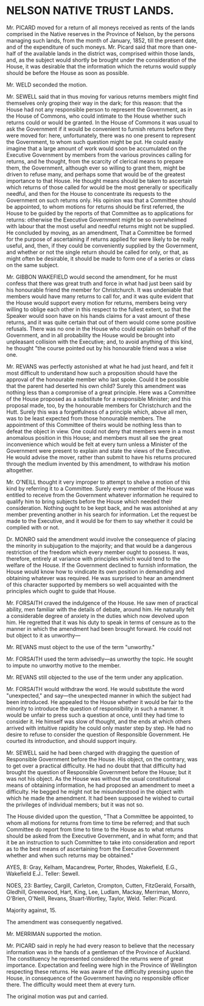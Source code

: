 # NELSON NATIVE TRUST LANDS.

Mr. PICARD moved for a return of all moneys received as rents of the lands comprised in the Native reserves in the Province of Nelson, by the persons managing such lands, from the month of January, 1852, till the present date, and of the expenditure of such moneys. Mr. Picard said that more than one-half of the available lands in the district was, comprised within those lands, and, as the subject would shortly be brought under the consideration of the House, it was desirable that the information which the returns would supply should be before the House as soon as possible.

Mr. WELD seconded the motion.

Mr. SEWELL said that in thus moving for various returns members might find themselves only groping their way in the dark; for this reason: that the House had not any responsible person to represent the Government, as in the House of Commons, who could intimate to the House whether such returns could or would be granted. In the House of Commons it was usual to ask the Government if it would be convenient to furnish returns before they were moved for: here, unfortunately, there was no one present to represent the Government, to whom such question might be put. He could easily imagine that a large amount of work would soon be accumulated on the Executive Government by members from the various provinces calling for returns, and he thought, from the scarcity of clerical means to prepare them, the Government, although ever so willing to grant them, might be driven to refuse many, and perhaps some that would be of the greatest importance to that House. He thought means should be taken to ascertain which returns of those called for would be the most generally or specifically needful, and then for the House to concentrate its requests to the Government on such returns only. His opinion was that a Committee should be appointed, to whom motions for returns should be first referred, the House to be guided by the reports of that Committee as to applications for returns: otherwise the Executive Government might be so overwhelmed with labour that the most useful and needful returns might not be supplied. He concluded by moving, as an amendment, That a Committee be formed for the purpose of ascertaining if returns applied for were likely to be really useful, and, then, if they could be conveniently supplied by the Government, and whether or not the single return should be called for only, or that, as might often be desirable, it should be made to form one of a series or class on the same subject.

Mr. GIBBON WAKEFIELD would second the amendment, for he must confess that there was great truth and force in what had just been said by his honourable friend the member for Christchurch. It was undeniable that mem<!--16-->bers would have many returns to call for, and it was quite evident that the House would support every motion for returns, members being very willing to oblige each other in this respect to the fullest extent, so that the Speaker would soon have on his hands claims for a vast amount of these returns, and it was quite certain that out of them would come some positive refusals. There was no one in the House who could explain on behalf of the Government, and in all probability the House would be brought into unpleasant collision with the Executive; and, to avoid anything of this kind, he thought "the course pointed out by his honourable friend was a wise one.

Mr. REVANS was perfectly astonished at what he had just heard, and felt it most difficult to understand how such a proposition should have the approval of the honourable member who last spoke. Could it be possible that the parent had deserted his own child? Surely this amendment was nothing less than a compromise of a great principle. Here was a Committee of the House proposed as a substitute for a responsible Minister; and this proposal made, too, by the honourable members for Christchurch and the Hutt. Surely this was a forgetfulness of a principle which, above all men, was to be least expected from those honourable members. The appointment of this Committee of theirs would be nothing less than to defeat the object in view. One could not deny that members were in a most anomalous position in this House; and members must all see the great inconvenience which would be felt at every turn unless a Minister of the Government were present to explain and state the views of the Executive. He would advise the mover, rather than submit to have his returns procured through the medium invented by this amendment, to withdraw his motion altogether.

Mr. O'NEILL thought it very improper to attempt to shelve a motion of this kind by referring it to a Committee. Surely every member of the House was entitled to receive from the Government whatever information he required to qualify him to bring subjects before the House which needed their consideration. Nothing ought to be kept back, and he was astonished at any member preventing another in his search for information. Let the request be made to the Executive, and it would be for them to say whether it could be complied with or not.

Dr. MONRO said the amendment would involve the consequence of placing the minority in subjugation to the majority; and that would be a dangerous restriction of the freedom which every member ought to possess. It was, therefore, entirely at variance with principles which would tend to the welfare of the House. If the Government declined to furnish information, the House would know how to vindicate its own position in demanding and obtaining whatever was required. He was surprised to hear an amendment of this character supported by members so well acquainted with the principles which ought to guide that House.

Mr. FORSAITH craved the indulgence of the House. He saw men of practical ability, men familiar with the details of debate, around him. He naturally felt a considerable degree of anxiety in the duties which now devolved upon him. He regretted that it was his duty to speak in terms of censure as to the manner in which the amendment had been brought forward. He could not but object to it as unworthy—

Mr. REVANS must object to the use of the term "unworthy."

Mr. FORSAITH used the term advisedly—as unworthy the topic. He sought to impute no unworthy motive to the member.

Mr. REVANS still objected to the use of the term under any application.

Mr. FORSAITH would withdraw the word. He would substitute the word "unexpected," and say—the unexpected manner in which the subject had been introduced. He appealed to the House whether it would be fair to the minority to introduce the question of responsibility in such a manner. It would be unfair to press such a question at once, until they had time to consider it. He himself was slow of thought, and the ends at which others arrived with intuitive rapidity he could only master step by step. He had no desire to refuse to consider the question of Responsible Government. He courted its introduction, and should support inquiry.

Mr. SEWELL said he had been charged with dragging the question of Responsible Government before the House. His object, on the contrary, was to get over a practical difficulty. He had no doubt that that difficulty had brought the question of Responsible Government before the House; but it was not his object. As the House was without the usual constitutional means of obtaining information, he had proposed an amendment to meet a difficulty. He begged he might not be misunderstood in the object with which he made the amendment. It had been supposed he wished to curtail the privileges of individual members; but it was not so.

The House divided upon the question, "That a Committee be appointed, to whom all motions for returns from time to time be referred; and that such Committee do report from time to time to the House as to what returns should be asked from the Executive Government, and in what form; and that it be an instruction to such Committee to take into consideration and report as to the best means of ascertaining from the Executive Government whether and when such returns may be obtained."

AYES, 8: Gray, Kelham, Macandrew, Porter, Rhodes, Wakefield, E.G., Wakefield E.J.. Teller: Sewell.

NOES, 23: Bartley, Cargill, Carleton, Crompton, Cutten, FitzGerald, Forsaith, Gledhill, Greenwood, Hart, King, Lee, Ludlam, Mackay, Merriman,<!--17--> Monro, O'Brien, O'Neill, Revans, Stuart-Wortley, Taylor, Weld. Teller: Picard.

Majority against, 15.

The amendment was consequently negatived.

Mr. MERRIMAN supported the motion.

Mr. PICARD said in reply he had every reason to believe that the necessary information was in the hands of a gentleman of the Province of Auckland. The constituency he represented considered the returns were of great importance. Expectation and feeling were high in the Province of Wellington respecting these returns. He was aware of the difficulty pressing upon the House, in consequence of the Government having no responsible officer there. The difficulty would meet them at every turn.

The original motion was put and carried.